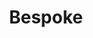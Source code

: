 ---
title: Bespoke
_hide_content: true
collection: bespoke
overview_markdown: |
  The Bespoke Collection is comprised of exclusive high jewelry designs that showcase the artistic range, beautiful craftsmanship, and state of the art design capabilities of the world’s finest Pearl House.
order_number: 5
---